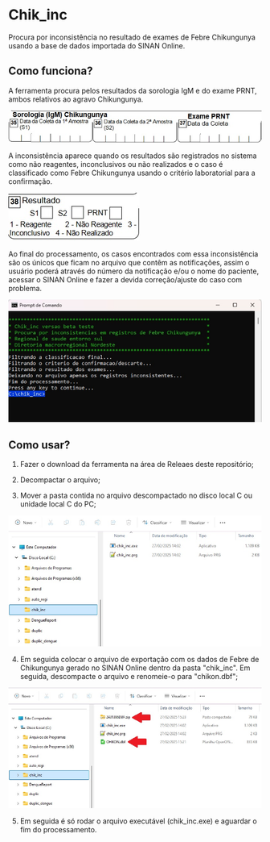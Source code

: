 # Chik_inc
Procura por inconsistência no resultado de exames de Febre Chikungunya usando a base de dados importada do SINAN Online.

## Como funciona?  

A ferramenta procura pelos resultados da sorologia IgM e do exame PRNT, ambos relativos ao agravo Chikungunya.

![x](/ficha_pic1.jpg)  

A inconsistência aparece quando os resultados são registrados no sistema como não reagentes, inconclusivos ou não realizados e o caso é classificado como Febre Chikungunya usando o critério laboratorial para a confirmação.

![x](/ficha_pic2.jpg)  

Ao final do processamento, os casos encontrados com essa inconsistência são os únicos que ficam no arquivo que contêm as notificações, assim o usuário poderá através do número da notificação e/ou o nome do paciente, acessar o SINAN Online e fazer a devida correção/ajuste do caso com problema.

![x](/ficha_pic3.jpg)  
  
## Como usar?  

1. Fazer o download da ferramenta na área de Releaes deste repositório;  

2. Decompactar o arquivo;  

3. Mover a pasta contida no arquivo descompactado no disco local C ou unidade local C do PC;  

![x](/chik_inc_pic100.jpg)  

4. Em seguida colocar o arquivo de exportação com os dados de Febre de Chikungunya gerado no SINAN Online dentro da pasta "chik_inc". Em seguida, descompacte o arquivo e renomeie-o para "chikon.dbf";  

![x](/files.jpg)  

5. Em seguida é só rodar o arquivo executável (chik_inc.exe) e aguardar o fim do processamento.  
